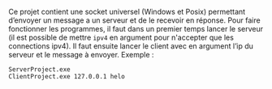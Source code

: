 Ce projet contient une socket universel (Windows et Posix) permettant d’envoyer un message a un serveur et de le recevoir en réponse.
Pour faire fonctionner les programmes, il faut dans un premier temps lancer le serveur (il est possible de mettre `ipv4` en argument pour n'accepter que les connections ipv4). Il faut ensuite lancer le client avec en argument l’ip du serveur et le message à envoyer.
Exemple :
```
ServerProject.exe
ClientProject.exe 127.0.0.1 helo
```
